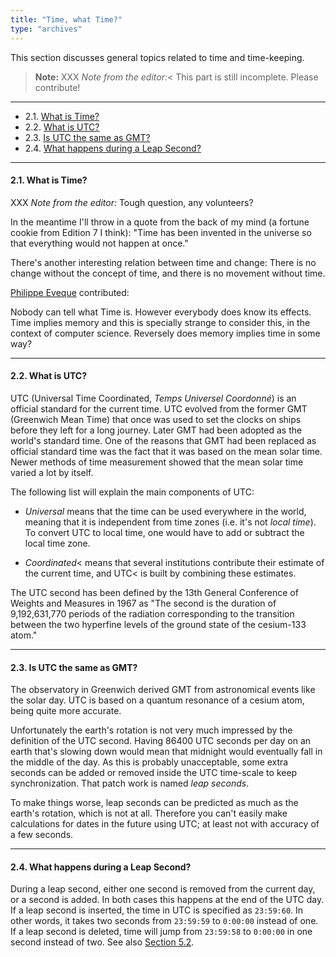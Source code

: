 ```yaml
---
title: "Time, what Time?"
type: "archives"
---
```


This section discusses general topics related to time and time-keeping.

> **Note:** XXX _Note from the editor:_< This part is still incomplete. Please contribute!

* * *

* 2.1. [What is Time?](#21-what-is-time)
* 2.2. [What is UTC?](#22-what-is-utc)
* 2.3. [Is UTC the same as GMT?](#23-is-utc-the-same-as-gmt)
* 2.4. [What happens during a Leap Second?](#24-what-happens-during-a-leap-second)

* * *

#### 2.1. What is Time?

XXX _Note from the editor:_ Tough question, any volunteers?

In the meantime I'll throw in a quote from the back of my mind (a fortune cookie from Edition 7 I think): "Time has been invented in the universe so that everything would not happen at once."

There's another interesting relation between time and change: There is no change without the concept of time, and there is no movement without time.

[Philippe Eveque](NTP-a-faq.htm#AU-PE) contributed:

Nobody can tell what Time is. However everybody does know its effects. Time implies memory and this is specially strange to consider this, in the context of computer science. Reversely does memory implies time in some way?

* * *

#### 2.2. What is UTC?

UTC (Universal Time Coordinated, _Temps Universel Coordonné_) is an official standard for the current time. UTC evolved from the former GMT (Greenwich Mean Time) that once was used to set the clocks on ships before they left for a long journey. Later GMT had been adopted as the world's standard time. One of the reasons that GMT had been replaced as official standard time was the fact that it was based on the mean solar time. Newer methods of time measurement showed that the mean solar time varied a lot by itself.

The following list will explain the main components of UTC:

* _Universal_ means that the time can be used everywhere in the world, meaning that it is independent from time zones (i.e. it's not _local time_). To convert UTC to local time, one would have to add or subtract the local time zone.

* _Coordinated_< means that several institutions contribute their estimate of the current time, and UTC< is built by combining these estimates.

The UTC second has been defined by the 13th General Conference of Weights and Measures in 1967 as "The second is the duration of 9,192,631,770 periods of the radiation corresponding to the transition between the two hyperfine levels of the ground state of the cesium-133 atom."

* * *

#### 2.3. Is UTC the same as GMT?

The observatory in Greenwich derived GMT from astronomical events like the solar day. UTC is based on a quantum resonance of a cesium atom, being quite more accurate.

Unfortunately the earth's rotation is not very much impressed by the definition of the UTC second. Having 86400 UTC seconds per day on an earth that's slowing down would mean that midnight would eventually fall in the middle of the day. As this is probably unacceptable, some extra seconds can be added or removed inside the UTC time-scale to keep synchronization. That patch work is named _leap seconds_.

To make things worse, leap seconds can be predicted as much as the earth's rotation, which is not at all. Therefore you can't easily make calculations for dates in the future using UTC; at least not with accuracy of a few seconds.

* * *

#### 2.4. What happens during a Leap Second?

During a leap second, either one second is removed from the current day, or a second is added. In both cases this happens at the end of the UTC day. If a leap second is inserted, the time in UTC is specified as `23:59:60`. In other words, it takes two seconds from `23:59:59` to `0:00:00` instead of one. If a leap second is deleted, time will jump from `23:59:58` to `0:00:00` in one second instead of two. See also [Section 5.2](NTP-s-algo-kernel.htm).